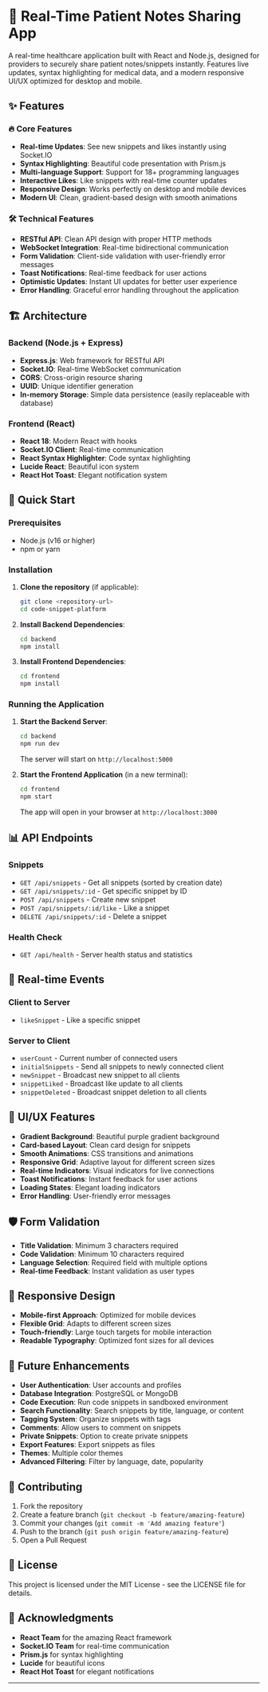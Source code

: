 # 🚀  Real-Time Patient Notes Sharing App

A real-time healthcare application built with React and Node.js, designed for providers to securely share patient notes/snippets instantly. Features live updates, syntax highlighting for medical data, and a modern responsive UI/UX optimized for desktop and mobile.

## ✨ Features

### 🔥 Core Features
- **Real-time Updates**: See new snippets and likes instantly using Socket.IO
- **Syntax Highlighting**: Beautiful code presentation with Prism.js
- **Multi-language Support**: Support for 18+ programming languages
- **Interactive Likes**: Like snippets with real-time counter updates
- **Responsive Design**: Works perfectly on desktop and mobile devices
- **Modern UI**: Clean, gradient-based design with smooth animations

### 🛠 Technical Features
- **RESTful API**: Clean API design with proper HTTP methods
- **WebSocket Integration**: Real-time bidirectional communication
- **Form Validation**: Client-side validation with user-friendly error messages
- **Toast Notifications**: Real-time feedback for user actions
- **Optimistic Updates**: Instant UI updates for better user experience
- **Error Handling**: Graceful error handling throughout the application

## 🏗 Architecture

### Backend (Node.js + Express)
- **Express.js**: Web framework for RESTful API
- **Socket.IO**: Real-time WebSocket communication
- **CORS**: Cross-origin resource sharing
- **UUID**: Unique identifier generation
- **In-memory Storage**: Simple data persistence (easily replaceable with database)

### Frontend (React)
- **React 18**: Modern React with hooks
- **Socket.IO Client**: Real-time communication
- **React Syntax Highlighter**: Code syntax highlighting
- **Lucide React**: Beautiful icon system
- **React Hot Toast**: Elegant notification system

## 🚀 Quick Start

### Prerequisites
- Node.js (v16 or higher)
- npm or yarn

### Installation

1. **Clone the repository** (if applicable):
   ```bash
   git clone <repository-url>
   cd code-snippet-platform
   ```

2. **Install Backend Dependencies**:
   ```bash
   cd backend
   npm install
   ```

3. **Install Frontend Dependencies**:
   ```bash
   cd frontend
   npm install
   ```

### Running the Application

1. **Start the Backend Server**:
   ```bash
   cd backend
   npm run dev
   ```
   The server will start on `http://localhost:5000`

2. **Start the Frontend Application** (in a new terminal):
   ```bash
   cd frontend
   npm start
   ```
   The app will open in your browser at `http://localhost:3000`

## 📊 API Endpoints

### Snippets
- `GET /api/snippets` - Get all snippets (sorted by creation date)
- `GET /api/snippets/:id` - Get specific snippet by ID
- `POST /api/snippets` - Create new snippet
- `POST /api/snippets/:id/like` - Like a snippet
- `DELETE /api/snippets/:id` - Delete a snippet

### Health Check
- `GET /api/health` - Server health status and statistics

## 🔌 Real-time Events

### Client to Server
- `likeSnippet` - Like a specific snippet

### Server to Client
- `userCount` - Current number of connected users
- `initialSnippets` - Send all snippets to newly connected client
- `newSnippet` - Broadcast new snippet to all clients
- `snippetLiked` - Broadcast like update to all clients
- `snippetDeleted` - Broadcast snippet deletion to all clients

## 🎨 UI/UX Features

- **Gradient Background**: Beautiful purple gradient background
- **Card-based Layout**: Clean card design for snippets
- **Smooth Animations**: CSS transitions and animations
- **Responsive Grid**: Adaptive layout for different screen sizes
- **Real-time Indicators**: Visual indicators for live connections
- **Toast Notifications**: Instant feedback for user actions
- **Loading States**: Elegant loading indicators
- **Error Handling**: User-friendly error messages

## 🛡 Form Validation

- **Title Validation**: Minimum 3 characters required
- **Code Validation**: Minimum 10 characters required
- **Language Selection**: Required field with multiple options
- **Real-time Feedback**: Instant validation as user types

## 📱 Responsive Design

- **Mobile-first Approach**: Optimized for mobile devices
- **Flexible Grid**: Adapts to different screen sizes
- **Touch-friendly**: Large touch targets for mobile interaction
- **Readable Typography**: Optimized font sizes for all devices

## 🔮 Future Enhancements

- **User Authentication**: User accounts and profiles
- **Database Integration**: PostgreSQL or MongoDB
- **Code Execution**: Run code snippets in sandboxed environment
- **Search Functionality**: Search snippets by title, language, or content
- **Tagging System**: Organize snippets with tags
- **Comments**: Allow users to comment on snippets
- **Private Snippets**: Option to create private snippets
- **Export Features**: Export snippets as files
- **Themes**: Multiple color themes
- **Advanced Filtering**: Filter by language, date, popularity

## 🤝 Contributing

1. Fork the repository
2. Create a feature branch (`git checkout -b feature/amazing-feature`)
3. Commit your changes (`git commit -m 'Add amazing feature'`)
4. Push to the branch (`git push origin feature/amazing-feature`)
5. Open a Pull Request

## 📄 License

This project is licensed under the MIT License - see the LICENSE file for details.

## 🙏 Acknowledgments

- **React Team** for the amazing React framework
- **Socket.IO Team** for real-time communication
- **Prism.js** for syntax highlighting
- **Lucide** for beautiful icons
- **React Hot Toast** for elegant notifications

---

